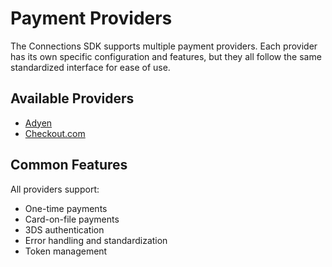 # Payment Providers

The Connections SDK supports multiple payment providers. Each provider has its own specific configuration and features, but they all follow the same standardized interface for ease of use.

## Available Providers

- [Adyen](./adyen.md)
- [Checkout.com](./checkout.md)

## Common Features

All providers support:

- One-time payments
- Card-on-file payments
- 3DS authentication
- Error handling and standardization
- Token management